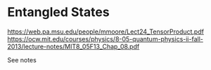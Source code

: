 Entangled States
================
https://web.pa.msu.edu/people/mmoore/Lect24_TensorProduct.pdf
https://ocw.mit.edu/courses/physics/8-05-quantum-physics-ii-fall-2013/lecture-notes/MIT8_05F13_Chap_08.pdf

See notes 